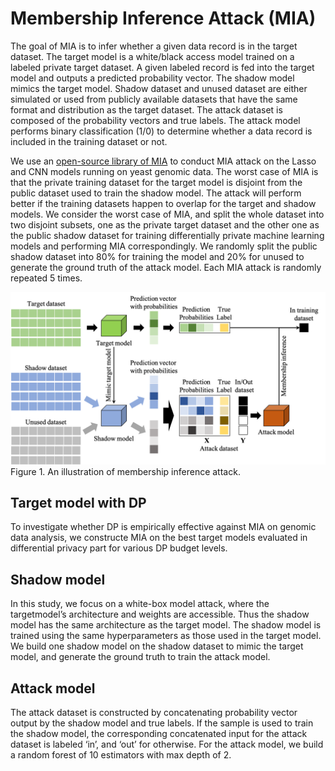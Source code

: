 # Membership Inference Attack (MIA)
The goal of MIA is to infer whether a given data record is in the target dataset. The target model is a white/black access model trained on a labeled private target dataset. A given labeled record is fed into the target model and outputs a predicted probability vector. The shadow model mimics the target model. Shadow dataset and unused dataset are either simulated or used from publicly available datasets that have the same format and distribution as the target dataset. The attack dataset is composed of the probability vectors and true labels. The attack model performs binary classification (1/0) to determine whether a data record is included in the training dataset or not.

We use an [open-source library of MIA](https://github.com/spring-epfl/mia) to conduct MIA attack on the Lasso and CNN models running on yeast genomic data. The worst case of MIA is that the private training dataset for the target model is disjoint from the public dataset used to train the shadow model. The attack will perform better if the training datasets happen to overlap for the target and shadow models. We consider the worst case of MIA, and split the whole dataset into two disjoint subsets, one as the private target dataset and the other one as the public shadow dataset for training differentially
private machine learning models and performing MIA correspondingly. We randomly split the public shadow dataset into 80% for training the model and 20% for unused to generate the ground truth of the attack model. Each MIA attack is randomly repeated 5 times.

<img src="overview-of-mia.png" width="700" />
Figure 1. An illustration of membership inference attack.

## Target model with DP
To investigate whether DP is empirically effective against MIA on genomic data analysis, we constructe MIA on the best target models evaluated in differential privacy part for various DP budget levels. 

## Shadow model
In this study, we focus on a white-box model attack, where the targetmodel’s architecture and weights are accessible. Thus the shadow model has the same architecture as the target model. The shadow model is trained using the same hyperparameters as those used in the target model. We build one shadow model on the shadow dataset to mimic the target model, and generate the ground truth to train the attack model.

## Attack model
The attack dataset is constructed by concatenating probability vector output by the shadow model and true labels. If the sample is used to train the shadow model, the corresponding concatenated input for the attack dataset is labeled ‘in’, and ‘out’ for otherwise. For the attack model, we build a random forest of 10 estimators with max depth of 2.

